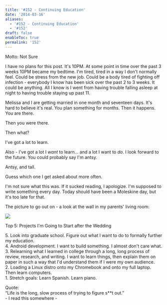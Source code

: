```yaml
---
title: '#152 - Continuing Education'
date: '2014-03-16'
aliases:
  - '#152 - Continuing Education'
  - '#152'
draft: false
enableToc: true
permalink: '152'
---
```


Motto: Not Sure

  
I have no plans for this post. It's 10PM. At some point in time over the past 3 weeks 10PM became my bedtime. I'm tired, tired in a way I don't normally feel. Could be stress from the new job. Could be a body tired of fighting off infection - everybody I know has been sick over the past 2 to 3 weeks. It could be anything. All I know is I went from having trouble falling asleep at night to having trouble staying up past 11.  
  
Melissa and I are getting married in one month and seventeen days. It's hard to believe it's real. You plan something for months. Then it happens. You are there.   
  
Then you were there.  
  
Then what?  
  
I've got a lot to learn.  
  
Also - I've got a lot I _want_ to learn... and a lot I want to _do_. I look forward to the future. You could probably say I'm antsy.  
  
Antsy, and tall.  
  
Guess which one I get asked about more often.  
  
I'm not sure what this was. If it sucked reading, I apologize. I'm supposed to write something every day. Today should have been a Moleskine day, but it's too late for that.  
  
The picture to go out on - a look at the wall in my parents' living room:  
  
[![](assets/152-1.jpg)](http://2.bp.blogspot.com/-pBW9-3VE5qY/UyZqNkUxwfI/AAAAAAABKaE/CFuAFzoBTPs/s1600/IMG%5F20140314%5F211848.jpg)

  
Top 5: Projects I'm Going to Start after the Wedding

5\. Look into graduate school. Figure out what I want to do to formally further my education.  
4\. Android development. I want to build something. I almost don't care what.  
3\. Relearning what I learned in college through a long, long process of review, research, and writing. I want to learn things, then explain them on paper in such a way that I'd understand them if I were my own audience.  
2\. Loading a Linux distro onto my Chromebook and onto my full laptop. Then learn computers.  
1\. Stretch goals: Learn Spanish. Learn piano.   
  
Quote:   
“Life is the long, slow process of trying to figure s\*\*t out.”  
\- I read this somewhere -
